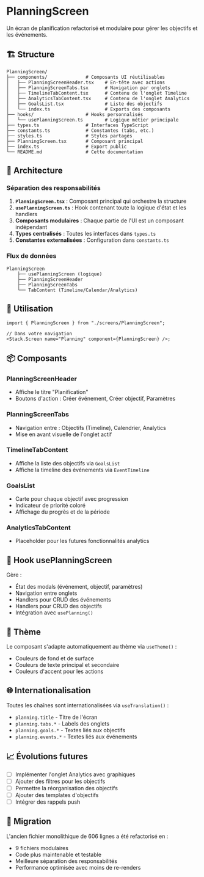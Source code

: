 # PlanningScreen

Un écran de planification refactorisé et modulaire pour gérer les objectifs et les événements.

## 🏗️ Structure

```
PlanningScreen/
├── components/              # Composants UI réutilisables
│   ├── PlanningScreenHeader.tsx    # En-tête avec actions
│   ├── PlanningScreenTabs.tsx      # Navigation par onglets
│   ├── TimelineTabContent.tsx      # Contenu de l'onglet Timeline
│   ├── AnalyticsTabContent.tsx     # Contenu de l'onglet Analytics
│   ├── GoalsList.tsx               # Liste des objectifs
│   └── index.ts                    # Exports des composants
├── hooks/                   # Hooks personnalisés
│   └── usePlanningScreen.ts        # Logique métier principale
├── types.ts                 # Interfaces TypeScript
├── constants.ts             # Constantes (tabs, etc.)
├── styles.ts                # Styles partagés
├── PlanningScreen.tsx       # Composant principal
├── index.ts                 # Export public
└── README.md                # Cette documentation
```

## 🎯 Architecture

### Séparation des responsabilités

1. **`PlanningScreen.tsx`** : Composant principal qui orchestre la structure
2. **`usePlanningScreen.ts`** : Hook contenant toute la logique d'état et les handlers
3. **Composants modulaires** : Chaque partie de l'UI est un composant indépendant
4. **Types centralisés** : Toutes les interfaces dans `types.ts`
5. **Constantes externalisées** : Configuration dans `constants.ts`

### Flux de données

```
PlanningScreen
    ├── usePlanningScreen (logique)
    ├── PlanningScreenHeader
    ├── PlanningScreenTabs
    └── TabContent (Timeline/Calendar/Analytics)
```

## 🚀 Utilisation

```tsx
import { PlanningScreen } from "./screens/PlanningScreen";

// Dans votre navigation
<Stack.Screen name="Planning" component={PlanningScreen} />;
```

## 📦 Composants

### PlanningScreenHeader

- Affiche le titre "Planification"
- Boutons d'action : Créer événement, Créer objectif, Paramètres

### PlanningScreenTabs

- Navigation entre : Objectifs (Timeline), Calendrier, Analytics
- Mise en avant visuelle de l'onglet actif

### TimelineTabContent

- Affiche la liste des objectifs via `GoalsList`
- Affiche la timeline des événements via `EventTimeline`

### GoalsList

- Carte pour chaque objectif avec progression
- Indicateur de priorité coloré
- Affichage du progrès et de la période

### AnalyticsTabContent

- Placeholder pour les futures fonctionnalités analytics

## 🔧 Hook usePlanningScreen

Gère :

- État des modals (événement, objectif, paramètres)
- Navigation entre onglets
- Handlers pour CRUD des événements
- Handlers pour CRUD des objectifs
- Intégration avec `usePlanning()`

## 🎨 Thème

Le composant s'adapte automatiquement au thème via `useTheme()` :

- Couleurs de fond et de surface
- Couleurs de texte principal et secondaire
- Couleurs d'accent pour les actions

## 🌐 Internationalisation

Toutes les chaînes sont internationalisées via `useTranslation()` :

- `planning.title` - Titre de l'écran
- `planning.tabs.*` - Labels des onglets
- `planning.goals.*` - Textes liés aux objectifs
- `planning.events.*` - Textes liés aux événements

## 📈 Évolutions futures

- [ ] Implémenter l'onglet Analytics avec graphiques
- [ ] Ajouter des filtres pour les objectifs
- [ ] Permettre la réorganisation des objectifs
- [ ] Ajouter des templates d'objectifs
- [ ] Intégrer des rappels push

## 🔄 Migration

L'ancien fichier monolithique de 606 lignes a été refactorisé en :

- 9 fichiers modulaires
- Code plus maintenable et testable
- Meilleure séparation des responsabilités
- Performance optimisée avec moins de re-renders
